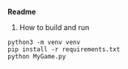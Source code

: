 **Readme**
1. How to build and run 
```
python3 -m venv venv
pip install -r requirements.txt
python MyGame.py
```
